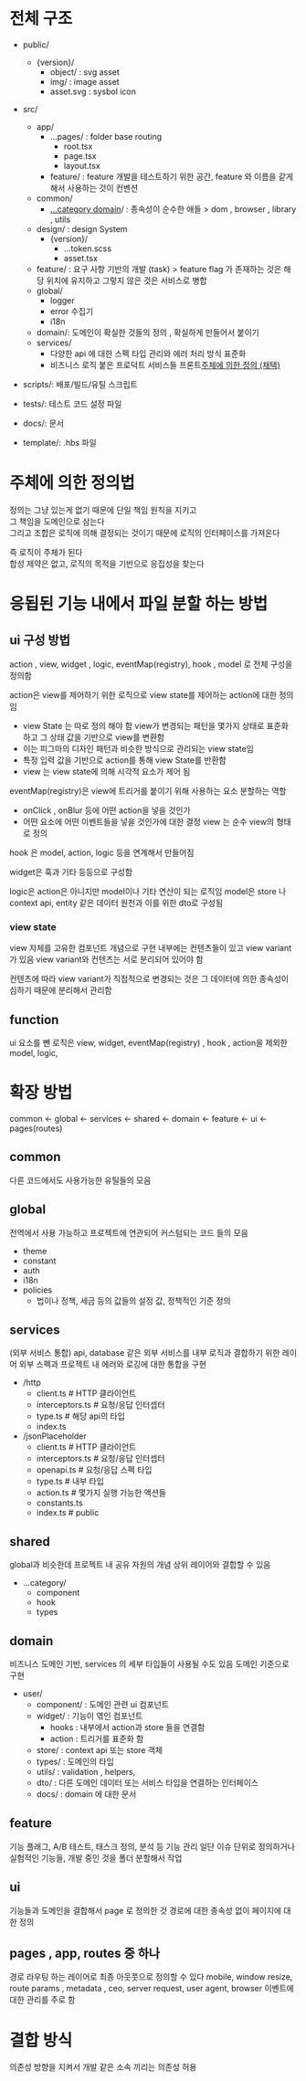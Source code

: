 # 전체 구조

- public/
  - {version}/
    - object/ : svg asset
    - img/ : image asset
    - asset.svg : sysbol icon
- src/

  - app/
    - ...pages/ : folder base routing
      - root.tsx
      - page.tsx
      - layout.tsx
    - feature/ : feature 개발을 테스트하기 위한 공간, feature 와 이름을 같게해서 사용하는 것이 컨벤션
  - common/
    - [...category domain](#category%20domain)/ : 종속성이 순수한 애들 > dom , browser , library , utils
  - design/ : design System
    - {version}/
      - ...token.scss
      - asset.tsx
  - feature/ : 요구 사항 기반의 개발 (task) > feature flag 가 존재하는 것은 해당 위치에 유지하고 그렇지 않은 것은 서비스로 병합
  - global/
    - logger
    - error 수집기
    - i18n
  - domain/: 도메인이 확실한 것들의 정의 , 확실하게 만들어서 붙이기
  - services/
    - 다양한 api 에 대한 스펙 타입 관리와 에러 처리 방식 표준화
    - 비즈니스 로직 붙은 프로덕트 서비스들 프론트[주체에 의한 정의 (채택)](<#주체에%20의한%20정의%20(채택)>)

- scripts/: 배포/빌드/유틸 스크립트
- tests/: 테스트 코드 설정 파일
- docs/: 문서
- template/: .hbs 파일

# 주체에 의한 정의법

정의는 그냥 있는게 없기 때문에 단일 책임 원칙을 지키고  
그 책임을 도메인으로 삼는다  
그리고 조합은 로직에 의해 결정되는 것이기 때문에 로직의 인터페이스를 가져온다

즉 로직이 주체가 된다  
합성 제약은 없고, 로직의 목적을 기반으로 응집성을 찾는다

# 응됩된 기능 내에서 파일 분할 하는 방법

## ui 구성 방법

action , view, widget , logic, eventMap(registry), hook , model 로 전체 구성을 정의함

action은 view를 제어하기 위한 로직으로 view state를 제어하는 action에 대한 정의임

- view State 는 따로 정의 해야 함
  view가 변경되는 패턴을 몇가지 상태로 표준화 하고 그 상태 값을 기반으로 view를 변환함
- 이는 피그마의 디자인 패턴과 비슷한 방식으로 관리되는 view state임
- 특정 입력 값을 기반으로 action를 통해 view State를 반환함
- view 는 view state에 의해 시각적 요소가 제어 됨

eventMap(registry)은 view에 트리거를 붙이기 위해 사용하는 요소 분할하는 역할

- onClick , onBlur 등에 어떤 action을 넣을 것인가
- 어떤 요소에 어떤 이벤트들을 넣을 것인가에 대한 결정
  view 는 순수 view의 형태로 정의

hook 은 model, action, logic 등을 연계해서 만들어짐

widget은 훅과 기타 등등으로 구성함

logic은 action은 아니지만 model이나 기타 연산이 되는 로직임
model은 store 나 context api, entity 같은 데이터 원천과 이를 위한 dto로 구성됨

### view state

view 자체를 고유한 컴포넌트 개념으로 구현
내부에는 컨텐츠들이 있고 view variant가 있음
view variant와 컨텐츠는 서로 분리되어 있어야 함

컨텐츠에 따라 view variant가 직접적으로 변경되는 것은 그 데이터에 의한 종속성이 심하기 때문에 분리해서 관리함

## function

ui 요소를 뺀 로직은 view, widget, eventMap(registry) , hook , action을 제외한
model, logic,

# 확장 방법

common ← global ← services ← shared ← domain ← feature ← ui ← pages(routes)

## common

다른 코드에서도 사용가능한 유틸들의 모음

## global

전역에서 사용 가능하고
프로젝트에 연관되어 커스텀되는 코드 들의 모음

- theme
- constant
- auth
- i18n
- policies
  - 법이나 정책, 세금 등의 값들의 설정 값, 정책적인 기준 정의

## services

(외부 서비스 통합)
api, database 같은 외부 서비스를 내부 로직과 결합하기 위한 레이어
외부 스펙과 프로젝트 내 에러와 로깅에 대한 통합을 구현

- /http
  - client.ts # HTTP 클라이언트
  - interceptors.ts # 요청/응답 인터셉터
  - type.ts # 해당 api의 타입
  - index.ts
- /jsonPlaceholder
  - client.ts # HTTP 클라이언트
  - interceptors.ts # 요청/응답 인터셉터
  - openapi.ts # 요청/응답 스펙 타입
  - type.ts # 내부 타입
  - action.ts # 몇가지 실행 가능한 액션들
  - constants.ts
  - index.ts # public

## shared

global과 비슷한데 프로젝트 내 공유 자원의 개념
상위 레이어와 결합할 수 있음

- ...category/
  - component
  - hook
  - types

## domain

비즈니스 도메인 기반, services 의 세부 타입들이 사용될 수도 있음
도메인 기준으로 구현

- user/
  - component/ : 도메인 관련 ui 컴포넌트
  - widget/ : 기능이 엮인 컴포넌트
    - hooks : 내부에서 action과 store 들을 연결함
    - action : 트리거를 표준화 함
  - store/ : context api 또는 store 객체
  - types/ : 도메인의 타입
  - utils/ : validation , helpers,
  - dto/ : 다른 도메인 데이터 또는 서비스 타입을 연결하는 인터페이스
  - docs/ : domain 에 대한 문서

## feature

기능 플래그, A/B 테스트, 태스크 정의, 분석 등 기능 관리
일단 이슈 단위로 정의하거나 실험적인 기능들, 개발 중인 것을 폴더 분할해서 작업

## ui

기능들과 도메인을 결합해서 page 로 정의한 것
경로에 대한 종속성 없이 페이지에 대한 정의

## pages , app, routes 중 하나

경로 라우팅 하는 레이어로 최종 아웃풋으로 정의할 수 있다
mobile, window resize, route params , metadata , ceo, server request, user agent, browser 이벤트에 대한 관리를 주로 함

# 결합 방식

의존성 방향을 지켜서 개발
같은 소속 끼리는 의존성 허용
